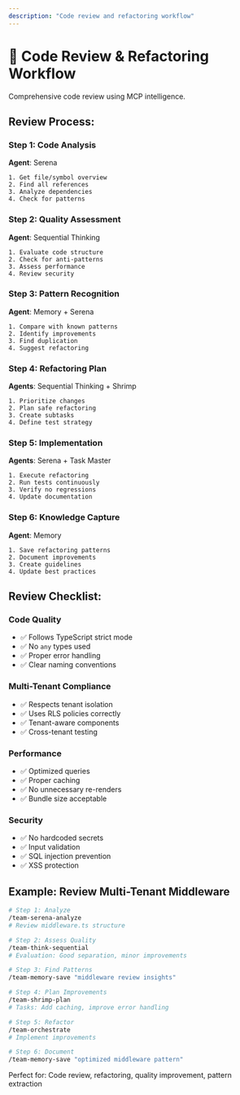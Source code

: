 ```yaml
---
description: "Code review and refactoring workflow"
---
```


# 👀 Code Review & Refactoring Workflow

Comprehensive code review using MCP intelligence.

## Review Process:

### Step 1: Code Analysis
**Agent**: Serena
```
1. Get file/symbol overview
2. Find all references
3. Analyze dependencies
4. Check for patterns
```

### Step 2: Quality Assessment
**Agent**: Sequential Thinking
```
1. Evaluate code structure
2. Check for anti-patterns
3. Assess performance
4. Review security
```

### Step 3: Pattern Recognition
**Agent**: Memory + Serena
```
1. Compare with known patterns
2. Identify improvements
3. Find duplication
4. Suggest refactoring
```

### Step 4: Refactoring Plan
**Agents**: Sequential Thinking + Shrimp
```
1. Prioritize changes
2. Plan safe refactoring
3. Create subtasks
4. Define test strategy
```

### Step 5: Implementation
**Agents**: Serena + Task Master
```
1. Execute refactoring
2. Run tests continuously
3. Verify no regressions
4. Update documentation
```

### Step 6: Knowledge Capture
**Agent**: Memory
```
1. Save refactoring patterns
2. Document improvements
3. Create guidelines
4. Update best practices
```

## Review Checklist:

### Code Quality
- ✅ Follows TypeScript strict mode
- ✅ No `any` types used
- ✅ Proper error handling
- ✅ Clear naming conventions

### Multi-Tenant Compliance
- ✅ Respects tenant isolation
- ✅ Uses RLS policies correctly
- ✅ Tenant-aware components
- ✅ Cross-tenant testing

### Performance
- ✅ Optimized queries
- ✅ Proper caching
- ✅ No unnecessary re-renders
- ✅ Bundle size acceptable

### Security
- ✅ No hardcoded secrets
- ✅ Input validation
- ✅ SQL injection prevention
- ✅ XSS protection

## Example: Review Multi-Tenant Middleware

```bash
# Step 1: Analyze
/team-serena-analyze
# Review middleware.ts structure

# Step 2: Assess Quality
/team-think-sequential
# Evaluation: Good separation, minor improvements

# Step 3: Find Patterns
/team-memory-save "middleware review insights"

# Step 4: Plan Improvements
/team-shrimp-plan
# Tasks: Add caching, improve error handling

# Step 5: Refactor
/team-orchestrate
# Implement improvements

# Step 6: Document
/team-memory-save "optimized middleware pattern"
```

Perfect for: Code review, refactoring, quality improvement, pattern extraction
